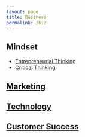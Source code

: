 ```yaml
---
layout: page
title: Business
permalink: /biz
---
```


## Mindset
* [Entrepreneurial Thinking](/skills/entrepreneurial-thinking/)
* [Critical Thinking](/skills/critical-thinking/)

## [Marketing](/biz/marketing/)
## [Technology](/biz/technology/)
## [Customer Success](/biz/customer-success/)